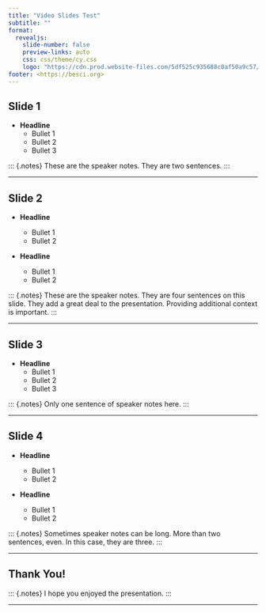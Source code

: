 ```yaml
---
title: "Video Slides Test"
subtitle: ""
format:
  revealjs:
    slide-number: false
    preview-links: auto
    css: css/theme/cy.css
    logo: "https://cdn.prod.website-files.com/5df525c935688c0af50a9c57/625ef4e2e44066485ac4ffac_New%20TBI%20BeSci.org%20Mark%20-%20Dark.svg"
footer: <https://besci.org>
---
```


## Slide 1

- **Headline**
  - Bullet 1
  - Bullet 2
  - Bullet 3

::: {.notes}
These are the speaker notes. They are two sentences.
:::

---

## Slide 2

- **Headline**
  - Bullet 1
  - Bullet 2

- **Headline**
  - Bullet 1
  - Bullet 2

::: {.notes}
These are the speaker notes. They are four sentences on this slide. They add a great deal to the presentation. Providing additional context is important. 
:::

---

## Slide 3

- **Headline**
  - Bullet 1
  - Bullet 2
  - Bullet 3

::: {.notes}
Only one sentence of speaker notes here.
:::

---

## Slide 4

- **Headline**
  - Bullet 1
  - Bullet 2

- **Headline**
  - Bullet 1
  - Bullet 2

::: {.notes}
Sometimes speaker notes can be long. More than two sentences, even. In this case, they are three.
:::

---

## Thank You!

::: {.notes}
I hope you enjoyed the presentation.
:::

---
